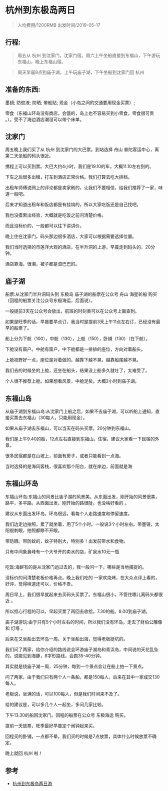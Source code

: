 
# 杭州到东极岛两日


>人均费用/1200RMB
>出发时间/2019-05-17

## 行程:

>周五从 杭州 到沈家门，沈家门宿。周六上午坐船直接到东福山，下午游玩东福山，晚上东福山宿。

>周天早晨8点到庙子湖，上午玩庙子湖，下午坐船到沈家门回 杭州 


## 准备的东西:

墨镜; 防蚊液; 防晒; 晕船贴; 现金（小岛之间的交通要用现金买票）; 

零食（东福山环岛没有商店，会饿的，岛上也不容易买到小零食，零食很可贵  。）。受不了海边酒店潮湿可以带个床单。



## 沈家门

周五晚上我们买了从 杭州 到沈家门的大巴票。到站选择 舟山 普陀客运中心，离第二天坐船的码头很近。

携程上可以买到票。大巴大约4小时，我们是19.10的车，大概11.10左右到的。

下车之后很多出租，打车到酒店正常价格。我们打算去吃大排档，

出租车师傅说网上的评论都是卖家刷的，让我们不要相信，给我们推荐了一家，味道一般吧。

后来才知道出租车和饭店都是有挂钩的，所以大家吃饭还是自己找吧。

我也没摸索出经验，大概就是吃饭之前问清楚价格。

而且没标价的，一般都可以往下讲讲价。

晚上住在沈家门。码头那边很多酒店，大家可以根据需要选择位置。

我们当时选择的市莲洋大观的酒店，在半升洞的上游，早晨走到码头的，20分钟。

酒店靠海，很潮，被子都是湿巴巴的。


## 庙子湖

船票:从沈家门半升洞码头到 东极岛 庙子湖的船票在公众号 舟山 海星轮船 购买（回程的船票关注公众号东极海运，后面说）。

一般提前3天在公众号会放出，航班的时刻表可以在公众号上面查到。

如果是旺季的话，早晨要早点订，我当时是提前3天上午11点左右订，已经没有最早的船票了。

船上分为下舱（100），中舱（130），上舱（150），卧铺（130）（在下舱）。

下舱没有窗户。中舱有窗户，中下舱都是一排排的座位，方向对着船头。

上舱视野好一点，座位是对着做的。越靠下越不晃，越靠船尾越不晃。

我们去的时候坐的上舱，还坐在船头，结果没上船多久就吐了，太难受了。

个人很不推荐上舱。如果想看风景，中舱足矣。大概2小时到庙子湖。

## 东福山岛

从庙子湖到东福山岛:从沈家门上船之后，如果不去庙子湖，可以听船上通知，直接买票去东福山（30每人，只能用现金）。

如果从庙子湖去东福山，可以当天在码头买票。20分钟到东福山。

我们是上午9.40的船，12点左右直接到东福山。住宿，建议大家看一下民宿的外景。

很多民宿都是在山坡上，前面有房子，或者只能看到一点海。

当时选择的是海风客栈，很喜欢那个阳台，就在岸边，前面就是海


## 东福山环岛

东福山环岛:东福山的风景比庙子湖的风景美。从东面出发，刚开始的风景很美，路平，多平路。从西面出发，刚开始的路很陡，也没啥好看的  。

建议从东面出发环岛。环岛很远，看每个人走路速度和停留速度。


我们边走边拍照，累了就坐着，用了5个小时。一般说3个小时左右。带墨镜，太阳很刺眼，拍照都睁不开眼。

带防晒。带防蚊的，蚊子特别大，特别多！出发前带水和食物。

只有中间象鼻峰有一个大爷开的卖水的店，矿泉水10元一瓶


## 


吃饭:海鲜有的是从沈家门运过去的，我一般问一下，哪些是当地捕捉的。

没标价的问清楚老板价格再点。晚上我们吃的 一家欢烧烤，在大众点评上看的，好评，觉得味道还可以，价格不贵。

周日早上，我们很早就起来去买码头买票了。东福山很小，不管住哪儿离码头都很近  。

所以担心行程的可以，早起买票了再回去收拾。7.30的船。8.00到庙子湖。

庙子湖游玩:由于只有5个小时左右的时间，所以我们没有环岛，走去了财伯公雕像和 灯塔 。

后来在又坐船出去环岛一周。关于坐船出海，觉得老板挺坑的。

我们问了两家，给你介绍的路线说会环游庙子湖岛和青浜岛，中间说的天花乱坠的，说能见到海豚，8字形路线，会跑35-40分钟。

其实就是绕庙子湖一周，25分钟，每到一个景点会让在船上拍一下景点。

问了两家，由于我们只有两个人一条船，都是150每人，后来在其中一家成交130每人。

老板说，坐满的话，可以100每人，但是我们时间来不及了。

给的建议是，可以多几个人一起坐，多问几家比较。


下午13.30的船回沈家门。回程的船票在公众号 东极海运 购买。

提前一天放票，旺季最好早晨定个闹钟起来买。

回程买的卧铺，一点都不晕。我们买的时候是7点放票，具体什么时候放票不确定。

晚上就回 杭州 啦！

## 参考
- [杭州到东极岛两日游](http://www.mafengwo.cn/i/12828702.html)
